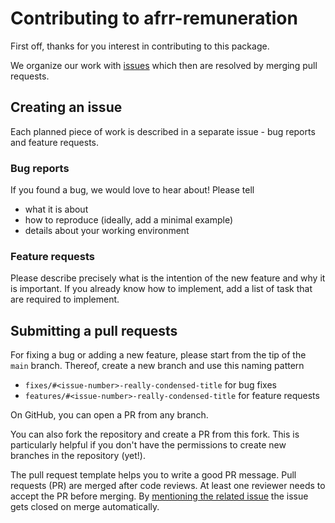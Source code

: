 # Contributing to afrr-remuneration

First off, thanks for you interest in contributing to this package.

We organize our work with [issues](https://guides.github.com/features/issues/) which then are resolved by merging pull 
requests.

## Creating an issue

Each planned piece of work is described in a separate issue - bug reports and feature requests.

### Bug reports

If you found a bug, we would love to hear about! Please tell

- what it is about
- how to reproduce (ideally, add a minimal example)
- details about your working environment

### Feature requests 

Please describe precisely what is the intention of the new feature and why it is important. If you already know how 
to implement, add a list of task that are required to implement.

## Submitting a pull requests

For fixing a bug or adding a new feature, please start from the tip of the `main` branch.
Thereof, create a new branch and use this naming pattern

- `fixes/#<issue-number>-really-condensed-title` for bug fixes
- `features/#<issue-number>-really-condensed-title` for feature requests

On GitHub, you can open a PR from any branch.

You can also fork the repository and create a PR from this fork. This is particularly helpful if you don't have the 
permissions to create new branches in the repository (yet!).

The pull request template helps you to write a good PR message.
Pull requests (PR) are merged after code reviews. At least one reviewer needs to accept the PR before merging.
By [mentioning the related issue](https://docs.github.com/en/github/writing-on-github/getting-started-with-writing-and-formatting-on-github/basic-writing-and-formatting-syntax#referencing-issues-and-pull-requests) 
the issue gets closed on merge automatically.